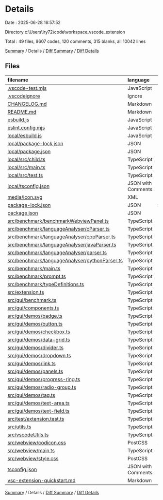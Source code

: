 # Details

Date : 2025-06-28 16:57:52

Directory c:\\Users\\lry72\\code\\workspace_vscode_extension

Total : 49 files,  9607 codes, 120 comments, 315 blanks, all 10042 lines

[Summary](results.md) / Details / [Diff Summary](diff.md) / [Diff Details](diff-details.md)

## Files
| filename | language | code | comment | blank | total |
| :--- | :--- | ---: | ---: | ---: | ---: |
| [.vscode-test.mjs](/.vscode-test.mjs) | JavaScript | 4 | 0 | 2 | 6 |
| [.vscodeignore](/.vscodeignore) | Ignore | 11 | 0 | 1 | 12 |
| [CHANGELOG.md](/CHANGELOG.md) | Markdown | 5 | 0 | 4 | 9 |
| [README.md](/README.md) | Markdown | 38 | 0 | 34 | 72 |
| [esbuild.js](/esbuild.js) | JavaScript | 115 | 18 | 14 | 147 |
| [eslint.config.mjs](/eslint.config.mjs) | JavaScript | 24 | 0 | 4 | 28 |
| [local/esbuild.js](/local/esbuild.js) | JavaScript | 9 | 1 | 1 | 11 |
| [local/package-lock.json](/local/package-lock.json) | JSON | 612 | 0 | 1 | 613 |
| [local/package.json](/local/package.json) | JSON | 23 | 0 | 1 | 24 |
| [local/src/child.ts](/local/src/child.ts) | TypeScript | 29 | 5 | 9 | 43 |
| [local/src/main.ts](/local/src/main.ts) | TypeScript | 26 | 6 | 9 | 41 |
| [local/src/test.ts](/local/src/test.ts) | TypeScript | 59 | 11 | 12 | 82 |
| [local/tsconfig.json](/local/tsconfig.json) | JSON with Comments | 16 | 0 | 0 | 16 |
| [media/icon.svg](/media/icon.svg) | XML | 1 | 0 | 0 | 1 |
| [package-lock.json](/package-lock.json) | JSON | 5,613 | 0 | 1 | 5,614 |
| [package.json](/package.json) | JSON | 76 | 0 | 1 | 77 |
| [src/benchmark/benchmarkWebviewPanel.ts](/src/benchmark/benchmarkWebviewPanel.ts) | TypeScript | 45 | 0 | 12 | 57 |
| [src/benchmark/languageAnalyser/cParser.ts](/src/benchmark/languageAnalyser/cParser.ts) | TypeScript | 0 | 0 | 1 | 1 |
| [src/benchmark/languageAnalyser/cppParser.ts](/src/benchmark/languageAnalyser/cppParser.ts) | TypeScript | 0 | 0 | 1 | 1 |
| [src/benchmark/languageAnalyser/javaParser.ts](/src/benchmark/languageAnalyser/javaParser.ts) | TypeScript | 0 | 0 | 1 | 1 |
| [src/benchmark/languageAnalyser/parser.ts](/src/benchmark/languageAnalyser/parser.ts) | TypeScript | 52 | 0 | 11 | 63 |
| [src/benchmark/languageAnalyser/pythonParser.ts](/src/benchmark/languageAnalyser/pythonParser.ts) | TypeScript | 73 | 1 | 19 | 93 |
| [src/benchmark/main.ts](/src/benchmark/main.ts) | TypeScript | 123 | 0 | 31 | 154 |
| [src/benchmark/prompt.ts](/src/benchmark/prompt.ts) | TypeScript | 56 | 0 | 5 | 61 |
| [src/benchmark/typeDefinitions.ts](/src/benchmark/typeDefinitions.ts) | TypeScript | 52 | 0 | 11 | 63 |
| [src/extension.ts](/src/extension.ts) | TypeScript | 99 | 3 | 24 | 126 |
| [src/gui/benchmark.ts](/src/gui/benchmark.ts) | TypeScript | 108 | 5 | 4 | 117 |
| [src/gui/components.ts](/src/gui/components.ts) | TypeScript | 123 | 0 | 9 | 132 |
| [src/gui/demos/badge.ts](/src/gui/demos/badge.ts) | TypeScript | 9 | 0 | 1 | 10 |
| [src/gui/demos/button.ts](/src/gui/demos/button.ts) | TypeScript | 30 | 0 | 1 | 31 |
| [src/gui/demos/checkbox.ts](/src/gui/demos/checkbox.ts) | TypeScript | 25 | 0 | 1 | 26 |
| [src/gui/demos/data-grid.ts](/src/gui/demos/data-grid.ts) | TypeScript | 21 | 0 | 1 | 22 |
| [src/gui/demos/divider.ts](/src/gui/demos/divider.ts) | TypeScript | 13 | 0 | 1 | 14 |
| [src/gui/demos/dropdown.ts](/src/gui/demos/dropdown.ts) | TypeScript | 30 | 0 | 1 | 31 |
| [src/gui/demos/link.ts](/src/gui/demos/link.ts) | TypeScript | 13 | 0 | 1 | 14 |
| [src/gui/demos/panels.ts](/src/gui/demos/panels.ts) | TypeScript | 55 | 0 | 1 | 56 |
| [src/gui/demos/progress-ring.ts](/src/gui/demos/progress-ring.ts) | TypeScript | 9 | 0 | 1 | 10 |
| [src/gui/demos/radio-group.ts](/src/gui/demos/radio-group.ts) | TypeScript | 41 | 3 | 2 | 46 |
| [src/gui/demos/tag.ts](/src/gui/demos/tag.ts) | TypeScript | 9 | 0 | 1 | 10 |
| [src/gui/demos/text-area.ts](/src/gui/demos/text-area.ts) | TypeScript | 49 | 0 | 1 | 50 |
| [src/gui/demos/text-field.ts](/src/gui/demos/text-field.ts) | TypeScript | 43 | 0 | 1 | 44 |
| [src/test/extension.test.ts](/src/test/extension.test.ts) | TypeScript | 9 | 3 | 4 | 16 |
| [src/utils.ts](/src/utils.ts) | TypeScript | 15 | 9 | 3 | 27 |
| [src/vscodeUtils.ts](/src/vscodeUtils.ts) | TypeScript | 10 | 11 | 2 | 23 |
| [src/webview/codicon.css](/src/webview/codicon.css) | PostCSS | 1,573 | 19 | 12 | 1,604 |
| [src/webview/main.ts](/src/webview/main.ts) | TypeScript | 149 | 10 | 26 | 185 |
| [src/webview/style.css](/src/webview/style.css) | PostCSS | 65 | 11 | 17 | 93 |
| [tsconfig.json](/tsconfig.json) | JSON with Comments | 15 | 4 | 1 | 20 |
| [vsc-extension-quickstart.md](/vsc-extension-quickstart.md) | Markdown | 32 | 0 | 13 | 45 |

[Summary](results.md) / Details / [Diff Summary](diff.md) / [Diff Details](diff-details.md)